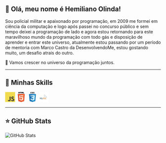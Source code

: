 ## 💜 Olá, meu nome é Hemiliano Olinda!

Sou policial militar e apaixonado por programação, em 2009 me formei em ciência da computação e logo após passei no concurso público e sem tempo deixei a programação de lado e agora estou retornando para este maravilhoso mundo da programação com todo gás e disposição de aprender e entrar este universo, atualmente estou passando por um período de mentoria com Marco Castro da DesenvolvendoMe, estou gostando muito, um desafio atrais do outro.


💬 Vamos crescer no universo da programação juntos.

---

## 🚀 Minhas Skills


<code><img height="32" src="https://raw.githubusercontent.com/github/explore/80688e429a7d4ef2fca1e82350fe8e3517d3494d/topics/javascript/javascript.png" alt="Javascript"/></code>
<code><img height="32" src="https://raw.githubusercontent.com/github/explore/80688e429a7d4ef2fca1e82350fe8e3517d3494d/topics/html/html.png" alt="HTML5"/></code>
<code><img height="32" src="https://raw.githubusercontent.com/github/explore/80688e429a7d4ef2fca1e82350fe8e3517d3494d/topics/css/css.png" alt="CSS"/></code>
<code><img height="32" src="https://raw.githubusercontent.com/github/explore/80688e429a7d4ef2fca1e82350fe8e3517d3494d/topics/mysql/mysql.png" alt="MySQL"/></code>


---

## ⭐ GitHub Stats

![GitHub Stats](https://github-readme-stats.vercel.app/api?username=hemiliano-olinda&show_icons=true)
